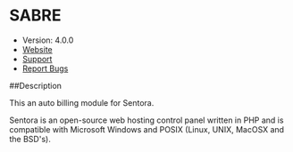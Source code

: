 # SABRE

* Version: 4.0.0
* [Website](#)
* [Support](#)
* [Report Bugs](#)

##Description

This an auto billing module for Sentora.

Sentora is an open-source web hosting control panel written in PHP and is compatible
with Microsoft Windows and POSIX (Linux, UNIX, MacOSX and the BSD's).